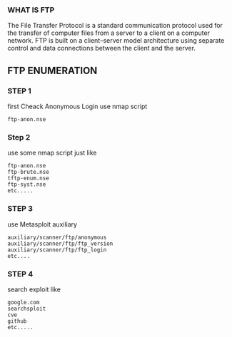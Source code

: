  ### WHAT IS FTP 

The File Transfer Protocol is a standard communication protocol used for the transfer of computer files from a server to a client on a computer network. FTP is built on a client–server model architecture using separate control and data connections between the client and the server.
  

 ## FTP ENUMERATION
  
 ### STEP 1
 
 first Cheack Anonymous Login use nmap script 
   
    ftp-anon.nse
    
 ### Step 2
 use some nmap script just like 
 
    ftp-anon.nse
    ftp-brute.nse
    tftp-enum.nse
    ftp-syst.nse
    etc.....    
     
  ### STEP 3
  use Metasploit auxiliary  
  
    auxiliary/scanner/ftp/anonymous
    auxiliary/scanner/ftp/ftp_version
    auxiliary/scanner/ftp/ftp_login
    etc....
    
    
  ### STEP 4
  search exploit like
  
    google.com
    searchsploit
    cve
    github
    etc.....
     
